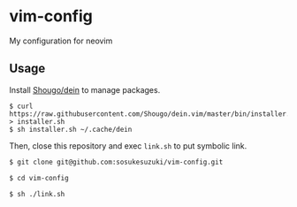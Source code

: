 # vim-config

My configuration for neovim

## Usage

Install [Shougo/dein](https://github.com/shougo/dein) to manage packages.

```
$ curl https://raw.githubusercontent.com/Shougo/dein.vim/master/bin/installer.sh > installer.sh
$ sh installer.sh ~/.cache/dein
```

Then, close this repository and exec `link.sh` to put symbolic link.

```sh
$ git clone git@github.com:sosukesuzuki/vim-config.git

$ cd vim-config

$ sh ./link.sh
```
